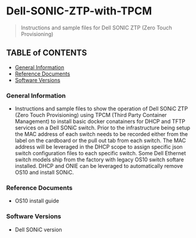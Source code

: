 # Dell-SONIC-ZTP-with-TPCM
> Instructions and sample files for Dell SONIC ZTP (Zero Touch Provisioning)

## TABLE of CONTENTS
- [General Information](#general-information)
- [Reference Documents](#reference-documents)
- [Software Versions](#software-versions)

### General Information
- Instructions and sample files to show the operation of Dell SONiC ZTP (Zero Touch Provisioning) using TPCM (Third Party Container Management) to install basic docker conatainers for DHCP and TFTP services on a Dell SONiC switch.  Prior to the infrastructure being setup the MAC address of each switch needs to be recorded either from the label on the cardboard or the pull out tab from each switch.  The MAC address will be leveraged in the DHCP scope to assign specific json switch configuration files to each specific switch.  Some Dell Ethernet switch models ship from the factory with legacy OS10 switch softare installed.  DHCP and ONIE can be leveraged to automatically remove OS10 and install SONiC.

### Reference Documents
- OS10 install guide

### Software Versions
- Dell SONiC version 

